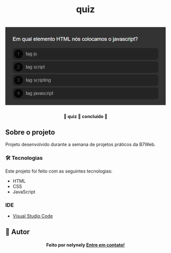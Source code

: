 <h1 align="center">quiz</h1>

<h1 align="center">
    <img alt="quiz" title="quiz" src="assets/screenshot.png" />
</h1>

<h4 align="center"> 
	🚧 quiz 🚀 concluído  🚧
</h4>

## Sobre o projeto

<p>Projeto desenvolvido durante a semana de projetos práticos da B7Web.</p>

### 🛠 Tecnologias

Este projeto foi feito com as seguintes tecnologias:
- HTML
- CSS
- JavaScript

### IDE

- [Visual Studio Code](https://code.visualstudio.com/)

## 🦸 Autor
<h4 align="center">
  Feito por nelynely <a href="https://www.linkedin.com/in/f-nely/">Entre em contato!</a>
</h4>
